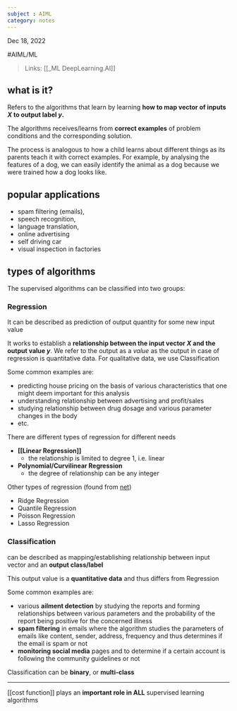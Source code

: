 ```yaml
---
subject : AIML
category: notes
---
```

Dec 18, 2022

#AIML/ML 
>Links: [[_ML DeepLearning.AI]]

## what is it?
Refers to the algorithms that learn by learning **how to map vector of inputs $X$ to output label $y$.**

The algorithms receives/learns from **correct examples** of problem conditions and the corresponding solution.

The process is analogous to how a child learns about different things as its parents teach it with correct examples. For example, by analysing the features of a dog, we can easily identify the animal as a dog because we were trained how a dog looks like.

## popular applications
- spam filtering (emails), 
- speech recognition, 
- language translation, 
- online advertising
- self driving car
- visual inspection in factories

## types of algorithms
The supervised algorithms can be classified into two groups:

### Regression
It can be described as prediction of output quantity for some new input value

It works to establish a **relationship between the input vector $X$ and the output value $y$**. We refer to the output as a *value* as the output in case of regression is quantitative data. For qualitative data, we use Classification

Some common examples are:
- predicting house pricing on the basis of various characteristics that one might deem important for this analysis
- understanding relationship between advertising and profit/sales
- studying relationship between drug dosage and various parameter changes in the body
- etc.

There are different types of regression for different needs
- **[[Linear Regression]]**
	- the relationship is limited to degree 1, i.e. linear
- **Polynomial/Curvilinear Regression**
	- the degree of relationship can be any integer

Other types of regression (found from [net](https://www.statology.org/types-of-regression/))
- Ridge Regression
- Quantile Regression
- Poisson Regression
- Lasso Regression

### Classification
can be described as mapping/establishing relationship between input vector and an **output class/label**

This output value is a **quantitative data** and thus differs from Regression

Some common examples are:
- various **ailment detection** by studying the reports and forming relationships between various parameters and the probability of the report being positive for the concerned illness
- **spam filtering** in emails where the algorithm studies the parameters of emails like content, sender, address, frequency and thus determines if the email is spam or not
- **monitoring social media** pages and to determine if a certain account is following the community guidelines or not

Classification can be **binary**, or **multi-class**

---
[[cost function]] plays an **important role in ALL** supervised learning algorithms